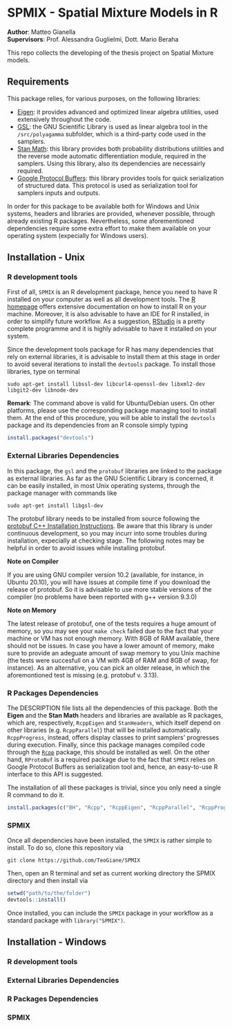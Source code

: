 # SPMIX - Spatial Mixture Models in R
<strong>Author</strong>: Matteo Gianella <br>
<strong>Supervisors</strong>: Prof. Alessandra Guglielmi, Dott. Mario Beraha

This repo collects the developing of the thesis project on Spatial Mixture models.

## Requirements
This package relies, for various purposes, on the following libraries:

* [Eigen](http://eigen.tuxfamily.org/index.php?title=Main_Page): it provides advanced and optimized linear algebra utilities, used extensively throughout the code.
* [GSL](https://www.gnu.org/software/gsl/): the GNU Scientific Library is used as linear algebra tool in the <code>/src/polyagamma</code> subfolder, which is a third-party code used in the samplers.
* [Stan Math](https://mc-stan.org/math/): this library provides both probability distributions utilities and the reverse mode automatic differentiation module, required in the samplers. Using this library, also its dependencies are necessairly required.
* [Google Protocol Buffers](https://developers.google.com/protocol-buffers): this library provides tools for quick serialization of structured data. This protocol is used as serialization tool for samplers inputs and outputs.

In order for this package to be available both for Windows and Unix systems, headers and libraries are provided, whenever possible, through already existing R packages. Nevertheless, some aforementioned dependencies require some extra effort to make them available on your operating system (expecially for Windows users).

## Installation - Unix
### R development tools
First of all, <code>SPMIX</code> is an R development package, hence you need to have R installed on your computer as well as all development tools. The [R homepage](https://www.r-project.org/) offers extensive documentation on how to install R on your machine. Moreover, it is also advisable to have an IDE for R installed, in order to simplify future workflow. As a suggestion, [RStudio](https://rstudio.com/) is a pretty complete programme and it is highly advisable to have it installed on your system.

Since the development tools package for R has many dependencies that rely on external libraries, it is advisable to install them at this stage in order to avoid several iterations to install the <code>devtools</code> package. To install those libraries, type on terminal
```shell
sudo apt-get install libssl-dev libcurl4-openssl-dev libxml2-dev libgit2-dev libnode-dev
```
**Remark**: The command above is valid for Ubuntu/Debian users. On other platforms, please use the corresponding package managing tool to install them.
At the end of this procedure, you will be able to install the <code>devtools</code> package and its dependencies from an R console simply typing
```r
install.packages("devtools")
```
### External Libraries Dependencies
In this package, the <code>gsl</code> and the <code>protobuf</code> libraries are linked to the package as external libraries. As far as the GNU Scientific Library is concerned, it can be easily installed, in most Unix operating systems, through the package manager with commands like
```shell
sudo apt-get install libgsl-dev
```
The protobuf library needs to be installed from source following the [protobuf C++ Installation Instructions](https://github.com/protocolbuffers/protobuf/blob/master/src/README.md).
Be aware that this library is under continuous development, so you may incurr into some troubles during installation, expecially at checking stage. The following notes may be helpful in order to avoid issues while installing protobuf.

**Note on Compiler**

If you are using GNU compiler version 10.2 (available, for instance, in Ubuntu 20.10), you will have issues at compile time if you download the release of protobuf. So it is advisable to use more stable versions of the compiler (no problems have been reported with g++ version 9.3.0)

**Note on Memory**

The latest release of protobuf, one of the tests requires a huge amount of memory, so you may see your <code>make check</code> failed due to the fact that your machine or VM has not enough memory. With 8GB of RAM available, there should not be issues. In case you have a lower amount of memory, make sure to provide an adeguate amount of swap memory to you Unix machine (the tests were succesfull on a VM with 4GB of RAM and 8GB of swap, for instance). As an alternative, you can pick an older release, in which the aforemontioned test is missing (e.g. protobuf v. 3.13).

### R Packages Dependencies
The DESCRIPTION file lists all the dependencies of this package. Both the <strong>Eigen</strong> and the <strong>Stan Math</strong> headers and libraries are available as R packages, which are, respectively, <code>RcppEigen</code> and <code>StanHeaders</code>, which itself depend on other libraries (e.g. <code>RcppParallel</code>) that will be installed automatically. <code>RcppProgress</code>, instead, offers display classes to print samplers' progresses during execution. Finally, since this package manages compiled code through the <code>[Rcpp](http://www.rcpp.org/)</code> package, this should be installed as well. On the other hand, <code>RProtoBuf</code> is a required package due to the fact that <code>SPMIX</code> relies on Google Protocol Buffers as serialization tool and, hence, an easy-to-use R interface to this API is suggested.

The installation of all these packages is trivial, since you only need a single R command to do it.
```r
install.packages(c("BH", "Rcpp", "RcppEigen", "RcppParallel", "RcppProgress", "StanHeaders", "RProtoBuf"))
```

### SPMIX
Once all dependencies have been installed, the <code>SPMIX</code> is rather simple to install. To do so, clone this repository via
```shell
git clone https://github.com/TeoGiane/SPMIX
```
Then, open an R terminal and set as current working directory the SPMIX directory and then install via
```r
setwd("path/to/the/folder")
devtools::install()
```
Once installed, you can include the <code>SPMIX</code> package in your workflow as a standard package with <code>library("SPMIX")</code>.

## Installation - Windows
### R development tools
### External Libraries Dependencies
### R Packages Dependencies
### SPMIX

<!---
## Required R Packages
The DESCRIPTION file lists all the dependencies of this package. Opening an R terminal, these can be easily installed via
```r
install.packages(c("BH", "Rcpp", "RcppEigen", "RcppParallel", "StanHeaders", "RProtoBuf"))
```
Since this is a developing package, be sure that the development tools for R are installed. If only R is installed, in Linux you can quickly install them via terminal typing:
```shell
sudo apt install r-base-dev
```
## Required Libraries
At this stage, the package requires GSL and Google Protocol Buffers Libraries.

## Installation for Unix Systems
First of all, install the <code>devtools</code> package in R. To install the package, clone this repo, open an R terminal, set the repo directory as working directory via <code>setwd("path/to/the/folder")</code> and then type:
```r
devtools::install()
```
As an alternative, you can download this repo as a tar.gz archive, open a Terminal in the folder where the archive is stored and then type:
```shell
R CMD INSTALL SPMIX-master.tar.gz
```
-->

